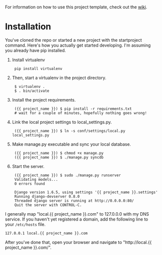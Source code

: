 For information on how to use this project template, check out the [wiki](https://github.com/lionheart/django-template/wiki/Django-1.6).

Installation
============

You've cloned the repo or started a new project with the startproject command. Here's how you actually get started developing. I'm assuming you already have pip installed.

1. Install virtualenv

        pip install virtualenv

2. Then, start a virtualenv in the project directory.

        $ virtualenv .
        $ . bin/activate

3. Install the project requirements.

        ({{ project_name }}) $ pip install -r requirements.txt
        # wait for a couple of minutes, hopefully nothing goes wrong!

4. Link the local project settings to local_settings.py.

        ({{ project_name }}) $ ln -s conf/settings/local.py local_settings.py

5. Make manage.py executable and sync your local database.

        ({{ project_name }}) $ chmod +x manage.py
        ({{ project_name }}) $ ./manage.py syncdb

6. Start the server.

        ({{ project_name }}) $ sudo ./manage.py runserver
        Validating models...
        0 errors found

        Django version 1.6.5, using settings '{{ project_name }}.settings'
        Running django-devserver 0.8.0
        Threaded django server is running at http://0.0.0.0:80/
        Quit the server with CONTROL-C.

I generally map "local.{{ project_name }}.com" to 127.0.0.0 with my DNS service. If you haven't yet registered a domain, add the following line to your `/etc/hosts` file.

    127.0.0.1 local.{{ project_name }}.com

After you've done that, open your browser and navigate to "http://local.{{ project_name }}.com/".

